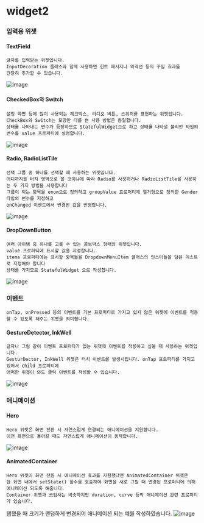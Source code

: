 # widget2

### 입력용 위젯

#### TextField
```
글자를 입력받는 위젯입니다.
InputDecoration 클래스와 함께 사용하면 힌트 메시지나 외곽선 등의 꾸밈 효과를
간단히 추가할 수 있습니다.
```
![image](https://user-images.githubusercontent.com/58906858/210125810-245c302a-65d2-41ad-aade-168e072bd83a.png)

#### CheckedBox와 Switch
```
설정 화면 등에 많이 사용되는 체크박스, 라디오 버튼, 스위치를 표현하는 위젯입니다.
CheckBox와 Switch는 모양만 다를 뿐 사용 방법은 동일합니다.
상태를 나타내는 변수가 등장하므로 StatefulWidget으로 하고 상태를 나타낼 불리언 타입의 변수를 value 프로퍼티에 설정합니다.
```
![image](https://user-images.githubusercontent.com/58906858/210126338-b492ded9-07ff-4a7d-be0a-1ee974081048.png)

#### Radio, RadioListTile
```
선택 그룹 중 하나를 선택할 때 사용하는 위젯입니다.
어디까지를 터치 영역으로 볼 것이냐에 따라 Radio를 사용하거나 RadioListTile을 사용하는 두 가지 방법을 사용합니다
그룹이 되는 항목을 enum으로 정의하고 groupValue 프로퍼티에 열거형으로 정의한 Gender 타입의 변수를 지정하고
onChanged 이벤트에서 변경된 값을 반영합니다.
```
![image](https://user-images.githubusercontent.com/58906858/210126776-0780b56c-e108-47e7-af11-d8d83644a659.png)

#### DropDownButton
```
여러 아이템 중 하나를 고를 수 있는 콤보박스 형태의 위젯입니다.
value 프로퍼티에 표시할 값을 지정합니다.
items 프로퍼티에는 표시할 항목들을 DropdownMenuItem 클래스의 인스터들을 담은 리스트로 지정해야 합니다
상태를 가지므로 StatefulWidget 으로 작성합니다.
```
![image](https://user-images.githubusercontent.com/58906858/210160202-da8db517-3ee8-4b47-941e-b8220ea053e3.png)

### 이벤트
```
onTap, onPressed 등의 이벤트를 기본 프로퍼티로 가지고 있지 않은 위젯에 이벤트를 적용할 수 있도록 해주는 위젯을 의미합니다.
```

#### GestureDetector, InkWell
```
글자나 그림 같이 이벤트 프로퍼티가 없는 위젯에 이벤트를 적용하고 싶을 때 사용하는 위젯입니다.
GesturDector, InkWell 위젯은 터치 이벤트를 발생시킵니다. onTap 프로퍼티를 가지고 있어서 child 프로퍼티에 
어떠한 위젯이 와도 클릭 이벤트를 작성할 수 있습니다. 
```

![image](https://user-images.githubusercontent.com/58906858/210161051-53270539-ce36-40ea-9d24-ef722af011d4.png)

### 애니메이션

#### Hero
```
Hero 위젯은 화면 전환 시 자연스럽게 연결되는 애니메이션을 지원합니다.
이전 화면으로 돌아갈 때도 자연스럽게 애니메이션이 동작합니다.
```
![image](https://user-images.githubusercontent.com/58906858/210161307-3fcc1b36-7981-4381-ad02-d43daa831282.png)

#### AnimatedContainer
```
Hero 위젯이 화면 전환 시 애니메이션 효과를 지원했다면 AnimatedContainer 위젯은 
한 화면 내에서 setState() 함수를 호출하여 화면을 새로 그릴 때 변경된 프로퍼티에 의해
애니메이션 되도록 해줍니다.
Container 위젯과 쓰임새는 비슷하지만 duration, curve 등의 애니메이션 관련 프로퍼티가 있습니다.
```
탭했을 때 크기가 랜덤하게 변경되어 애니메이션 되는 예를 작성하였습니다.
![image](https://user-images.githubusercontent.com/58906858/210161476-59031c1b-fdc2-459f-b16c-cdb03f443ebb.png)

